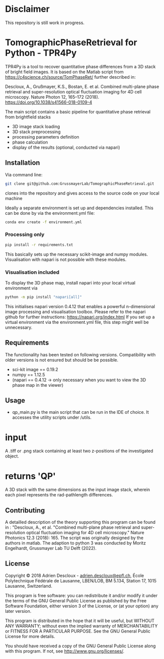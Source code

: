# Disclaimer
This repository is still work in progress.  

# TomographicPhaseRetrieval for Python - TPR4Py

TPR4Py is a tool to recover quantitative phase differences from a 3D stack of bright field images.
It is based on the Matlab script from https://c4science.ch/source/TomPhaseRet/ further described in: 

Descloux, A., Grußmayer, K.S., Bostan, E. et al. Combined multi-plane phase retrieval and super-resolution optical fluctuation imaging for 4D cell microscopy. 
Nature Photon 12, 165–172 (2018).
https://doi.org/10.1038/s41566-018-0109-4

The main script contains a basic pipeline for quantitative phase retrieval from brightfield stacks
* 3D image stack loading
* 3D stack preprocessing
* processing parameters definition
* phase calculation
* display of the results (optional, conducted via napari) 

## Installation
Via command line:
```sh 
git clone git@github.com:GrussmayerLab/TomographicPhaseRetrieval.git
```
clones into the repository and gives access to the source code on your local machine

Ideally a separate environment is set up and dependencies installed.
This can be done by via the environment.yml file: 
```sh
conda env create -f environment.yml 
```

### Processing only 
```sh
pip install -r requirements.txt 
```
This basically sets up the necessary scikit-image and numpy modules. 
Visualisation with napari is not possible with these modules. 

### Visualisation included 
To display the 3D phase map, install napari into your local virtual environment via 
```sh
python -m pip install "napari[all]"
```
This initialises napari version 0.4.12 that enables a powerful n-dimensional image processing and visualisation toolbox.
Please refer to the napari github for further instructions: https://napari.org/index.html 
If you set up a virtual environment via the environment.yml file, this step might well be unnecessary. 

## Requirements
The functionality has been tested on following versions. 
Compatibility with older versions is not ensured but should be be possible.  
 * sci-kit image == 0.19.2
 * numpy == 1.12.5
 * (napari == 0.4.12 -> only necessary when you want to view the 3D phase map in the viewer)
 
## Usage
 
* qp_main.py is the main script that can be run in the IDE of choice. It accesses the utility scripts under /utils. 

# input
A .tiff or .png stack containing at least two z-positions of the investigated object.

# returns 'QP'
A 3D stack with the same dimensions as the input image stack, wherein each pixel represents the rad-pathlength differences. 

## Contributing
A detailled description of the theory supporting this program can be found in : "Descloux, A., et al. "Combined multi-plane phase retrieval and super-resolution optical fluctuation imaging for 4D cell microscopy." Nature Photonics 12.3 (2018): 165.
The script was originally designed by the authors in matlab. 
The adaption to python 3 was conducted by Moritz Engelhardt, Grussmayer Lab TU Delft (2022). 
## License
Copyright © 2018 Adrien Descloux - adrien.descloux@epfl.ch, École Polytechnique Fédérale de Lausanne, LBEN/LOB, BM 5.134, Station 17, 1015 Lausanne, Switzerland.

This program is free software: you can redistribute it and/or modify it under the terms of the GNU General Public License as published by the Free Software Foundation, either version 3 of the License, or (at your option) any later version.

This program is distributed in the hope that it will be useful, but WITHOUT ANY WARRANTY; without even the implied warranty of MERCHANTABILITY or FITNESS FOR A PARTICULAR PURPOSE. See the GNU General Public License for more details.

You should have received a copy of the GNU General Public License along with this program.  If not, see <http://www.gnu.org/licenses/>.
